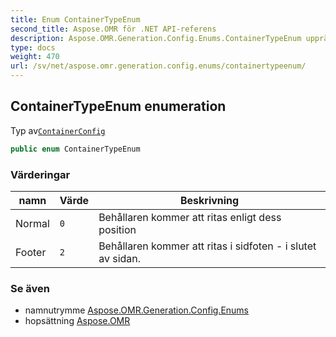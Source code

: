 ```yaml
---
title: Enum ContainerTypeEnum
second_title: Aspose.OMR för .NET API-referens
description: Aspose.OMR.Generation.Config.Enums.ContainerTypeEnum uppräkning. Typ avContainerConfig
type: docs
weight: 470
url: /sv/net/aspose.omr.generation.config.enums/containertypeenum/
---
```

## ContainerTypeEnum enumeration

Typ av[`ContainerConfig`](../../aspose.omr.generation.config.elements.parents/containerconfig/)

```csharp
public enum ContainerTypeEnum
```

### Värderingar

| namn | Värde | Beskrivning |
| --- | --- | --- |
| Normal | `0` | Behållaren kommer att ritas enligt dess position |
| Footer | `2` | Behållaren kommer att ritas i sidfoten - i slutet av sidan. |

### Se även

* namnutrymme [Aspose.OMR.Generation.Config.Enums](../../aspose.omr.generation.config.enums/)
* hopsättning [Aspose.OMR](../../)


